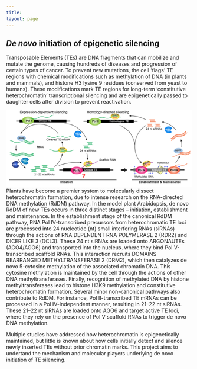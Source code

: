 ```yaml
---
title: 
layout: page
---
```


 ## _De novo_ initiation of epigenetic silencing ##
Transposable Elements (TEs) are DNA fragments that can mobilize and mutate the genome, causing hundreds of diseases and progression of certain types of cancer. To prevent new mutations, the cell ‘flags’ TE regions with chemical modifications such as methylation of DNA (in plants and mammals), and histone H3 lysine 9 residues (conserved from yeast to humans). These modifications mark TE regions for long-term ‘constitutive heterochromatin’ transcriptional silencing and are epigenetically passed to daughter cells after division to prevent reactivation.
<div class="row">
    <div class="col-md-12">
        <div class="col-xs-offset-1 col-md-10">
            <img src="/images/Rddm-01.png"/>
        </div>
    </div>
</div>
Plants have become a premier system to molecularly dissect heterochromatin formation, due to intense research on the RNA-directed DNA methylation (RdDM) pathway. In the model plant Arabidopsis, de novo RdDM of new TEs occurs in three distinct stages – initiation, establishment and maintenance. In the establishment stage of the canonical RdDM pathway, RNA Pol IV-transcribed precursors from heterochromatic TE loci are processed into 24 nucleotide (nt) small interfering RNAs (siRNAs) through the actions of RNA DEPENDENT RNA POLYMERASE 2 (RDR2) and DICER LIKE 3 (DCL3). These 24 nt siRNAs are loaded onto ARGONAUTEs (AGO4/AGO6) and transported into the nucleus, where they bind Pol V-transcribed scaffold RNAs. This interaction recruits DOMAINS REARRANGED METHYLTRANSFERASE 2 (DRM2), which then catalyzes de novo 5-cytosine methylation of the associated chromatin DNA. This cytosine methylation is maintained by the cell through the actions of other DNA methyltransferases. Finally, recognition of methylated DNA by histone methyltransferases lead to histone H3K9 methylation and constitutive heterochromatin formation. Several minor non-canonical pathways also contribute to RdDM. For instance, Pol II-transcribed TE mRNAs can be processed in a Pol IV-independent manner, resulting in 21–22 nt siRNAs. These 21–22 nt siRNAs are loaded onto AGO6 and target active TE loci, where they rely on the presence of Pol V scaffold RNAs to trigger de novo DNA methylation. 

Multiple studies have addressed how heterochromatin is epigenetically maintained, but little is known about how cells initially detect and silence newly inserted TEs without prior chromatin marks. This project aims to undertand the mechanism and molecular players underlying de novo initiation of TE silencing. 

